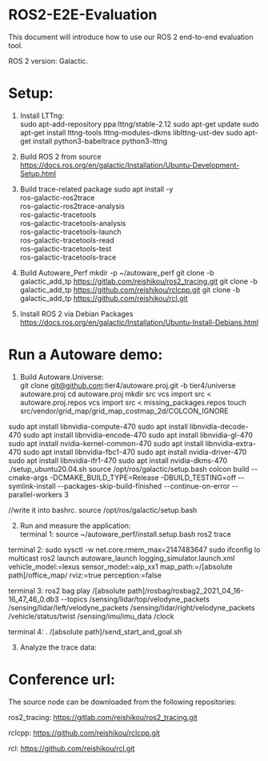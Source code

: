 # ROS2-E2E-Evaluation

This document will introduce how to use our ROS 2 end-to-end evaluation tool.  

ROS 2 version: Galactic.

# Setup:

1. Install LTTng:  
sudo apt-add-repository ppa:lttng/stable-2.12
sudo apt-get update
sudo apt-get install lttng-tools lttng-modules-dkms liblttng-ust-dev
sudo apt-get install python3-babeltrace python3-lttng

2. Build ROS 2 from source
https://docs.ros.org/en/galactic/Installation/Ubuntu-Development-Setup.html

3. Build trace-related package
sudo apt install -y \
  ros-galactic-ros2trace \
  ros-galactic-ros2trace-analysis \
  ros-galactic-tracetools \
  ros-galactic-tracetools-analysis \
  ros-galactic-tracetools-launch \
  ros-galactic-tracetools-read \
  ros-galactic-tracetools-test \
  ros-galactic-tracetools-trace

4. Build Autoware_Perf
mkdir -p ~/autoware_perf
git clone -b galactic_add_tp https://gitlab.com/reishikou/ros2_tracing.git
git clone -b galactic_add_tp https://github.com/reishikou/rclcpp.git
git clone -b galactic_add_tp https://github.com/reishikou/rcl.git

5. Install ROS 2 via Debian Packages
https://docs.ros.org/en/galactic/Installation/Ubuntu-Install-Debians.html

# Run a Autoware demo:   

1. Build Autoware.Universe:  
git clone git@github.com:tier4/autoware.proj.git -b tier4/universe autoware.proj
cd autoware.proj
mkdir src
vcs import src < autoware.proj.repos
vcs import src < missing_packages.repos
touch src/vendor/grid_map/grid_map_costmap_2d/COLCON_IGNORE

sudo apt install libnvidia-compute-470
sudo apt install libnvidia-decode-470
sudo apt install libnvidia-encode-470
sudo apt install libnvidia-gl-470
sudo apt install nvidia-kernel-common-470
sudo apt install libnvidia-extra-470
sudo apt install libnvidia-fbc1-470
sudo apt install nvidia-driver-470
sudo apt install libnvidia-ifr1-470
sudo apt install nvidia-dkms-470
./setup_ubuntu20.04.sh
source /opt/ros/galactic/setup.bash 
colcon build --cmake-args -DCMAKE_BUILD_TYPE=Release -DBUILD_TESTING=off  --symlink-install --packages-skip-build-finished --continue-on-error --parallel-workers 3

//write it into bashrc.
source /opt/ros/galactic/setup.bash 

2. Run and measure the application:  
terminal 1:
source ~/autoware_perf/install.setup.bash
ros2 trace

terminal 2:
sudo sysctl -w net.core.rmem_max=2147483647
sudo ifconfig lo multicast
ros2 launch autoware_launch logging_simulator.launch.xml vehicle_model:=lexus sensor_model:=aip_xx1 map_path:=/[absolute path]/office_map/ rviz:=true perception:=false

terminal 3:
ros2 bag play /[absolute path]/rosbag/rosbag2_2021_04_16-16_47_46_0.db3 --topics /sensing/lidar/top/velodyne_packets /sensing/lidar/left/velodyne_packets /sensing/lidar/right/velodyne_packets /vehicle/status/twist /sensing/imu/imu_data /clock

terminal 4:
. /[absolute path]/send_start_and_goal.sh

3. Analyze the trace data:  


# Conference url:  
The source node can be downloaded from the following repositories:    

ros2_tracing: https://gitlab.com/reishikou/ros2_tracing.git

rclcpp: https://github.com/reishikou/rclcpp.git

rcl: https://github.com/reishikou/rcl.git
